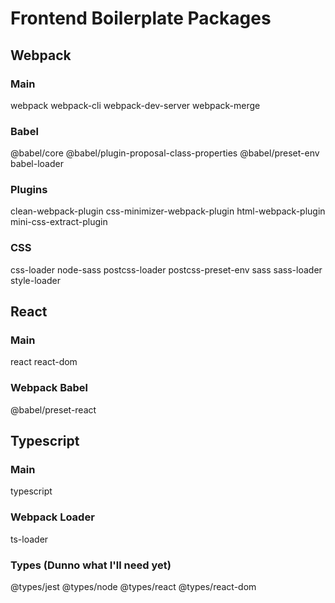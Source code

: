 # Frontend Boilerplate Packages

## Webpack

### Main
webpack
webpack-cli
webpack-dev-server
webpack-merge

### Babel
@babel/core
@babel/plugin-proposal-class-properties
@babel/preset-env
babel-loader

### Plugins
clean-webpack-plugin
css-minimizer-webpack-plugin
html-webpack-plugin
mini-css-extract-plugin

### CSS
css-loader
node-sass
postcss-loader
postcss-preset-env
sass
sass-loader
style-loader

## React

### Main
react
react-dom

### Webpack Babel
@babel/preset-react

## Typescript

### Main
typescript

### Webpack Loader
ts-loader

### Types (Dunno what I'll need yet)
@types/jest
@types/node
@types/react
@types/react-dom


